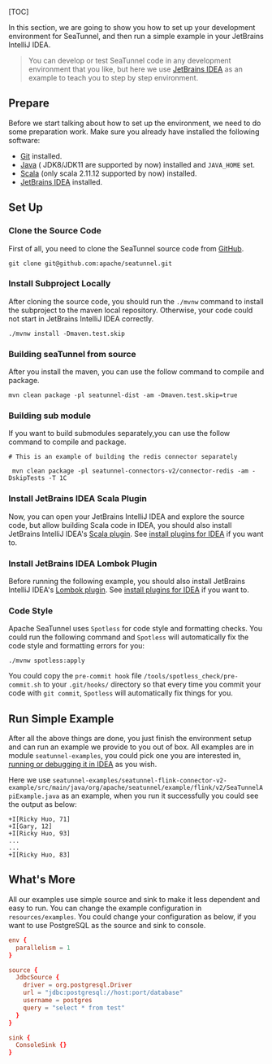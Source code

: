 [TOC]

In this section, we are going to show you how to set up your development environment for SeaTunnel, and then run a simple
example in your JetBrains IntelliJ IDEA.

> You can develop or test SeaTunnel code in any development environment that you like, but here we use
> [JetBrains IDEA](https://www.jetbrains.com/idea/) as an example to teach you to step by step environment.

## Prepare

Before we start talking about how to set up the environment, we need to do some preparation work. Make sure you already
have installed the following software:

* [Git](https://git-scm.com/book/en/v2/Getting-Started-Installing-Git) installed.
* [Java](https://www.java.com/en/download/) ( JDK8/JDK11 are supported by now) installed and `JAVA_HOME` set.
* [Scala](https://www.scala-lang.org/download/2.11.12.html) (only scala 2.11.12 supported by now) installed.
* [JetBrains IDEA](https://www.jetbrains.com/idea/) installed.

## Set Up

### Clone the Source Code

First of all, you need to clone the SeaTunnel source code from [GitHub](https://github.com/apache/seatunnel).

```shell
git clone git@github.com:apache/seatunnel.git
```

### Install Subproject Locally

After cloning the source code, you should run the `./mvnw` command to install the subproject to the maven local repository.
Otherwise, your code could not start in JetBrains IntelliJ IDEA correctly.

```shell
./mvnw install -Dmaven.test.skip
```

### Building seaTunnel from source

After you install the maven, you can use the follow command to compile and package.

```
mvn clean package -pl seatunnel-dist -am -Dmaven.test.skip=true
```

### Building sub module

If you want to build submodules separately,you can use the follow command to compile and package.

```ssh
# This is an example of building the redis connector separately

 mvn clean package -pl seatunnel-connectors-v2/connector-redis -am -DskipTests -T 1C
```

### Install JetBrains IDEA Scala Plugin

Now, you can open your JetBrains IntelliJ IDEA and explore the source code, but allow building Scala code in IDEA,
you should also install JetBrains IntelliJ IDEA's [Scala plugin](https://plugins.jetbrains.com/plugin/1347-scala).
See [install plugins for IDEA](https://www.jetbrains.com/help/idea/managing-plugins.html#install-plugins) if you want to.

### Install JetBrains IDEA Lombok Plugin

Before running the following example, you should also install JetBrains IntelliJ IDEA's [Lombok plugin](https://plugins.jetbrains.com/plugin/6317-lombok).
See [install plugins for IDEA](https://www.jetbrains.com/help/idea/managing-plugins.html#install-plugins) if you want to.

### Code Style

Apache SeaTunnel uses `Spotless` for code style and formatting checks. You could run the following command and `Spotless` will automatically fix the code style and formatting errors for you:

```shell
./mvnw spotless:apply
```

You could copy the `pre-commit hook` file `/tools/spotless_check/pre-commit.sh` to your `.git/hooks/` directory so that every time you commit your code with `git commit`, `Spotless` will automatically fix things for you.

## Run Simple Example

After all the above things are done, you just finish the environment setup and can run an example we provide to you out
of box. All examples are in module `seatunnel-examples`, you could pick one you are interested in, [running or debugging
it in IDEA](https://www.jetbrains.com/help/idea/run-debug-configuration.html) as you wish.

Here we use `seatunnel-examples/seatunnel-flink-connector-v2-example/src/main/java/org/apache/seatunnel/example/flink/v2/SeaTunnelApiExample.java`
as an example, when you run it successfully you could see the output as below:

```log
+I[Ricky Huo, 71]
+I[Gary, 12]
+I[Ricky Huo, 93]
...
...
+I[Ricky Huo, 83]
```

## What's More

All our examples use simple source and sink to make it less dependent and easy to run. You can change the example configuration
in `resources/examples`. You could change your configuration as below, if you want to use PostgreSQL as the source and
sink to console.

```conf
env {
  parallelism = 1
}

source {
  JdbcSource {
    driver = org.postgresql.Driver
    url = "jdbc:postgresql://host:port/database"
    username = postgres
    query = "select * from test"
  }
}

sink {
  ConsoleSink {}
}
```

